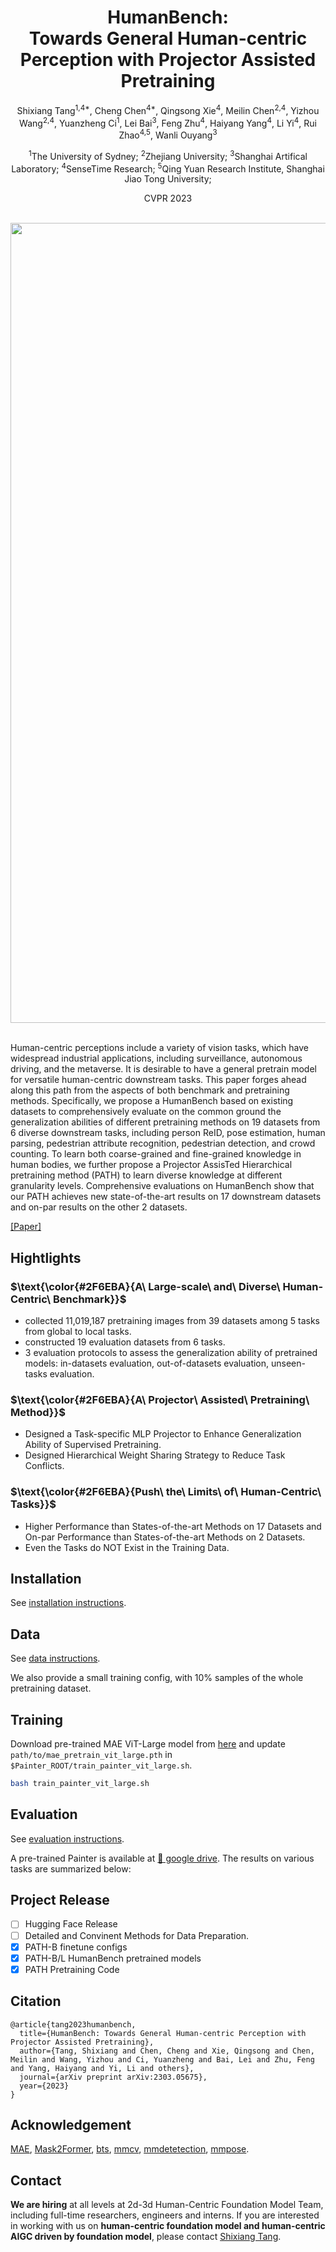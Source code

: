 <div align="center">
<h1>HumanBench: <br>Towards General Human-centric Perception with Projector Assisted Pretraining</h1>

Shixiang Tang<sup>1,4*</sup>, Cheng Chen<sup>4*</sup>, Qingsong Xie<sup>4</sup>, Meilin Chen<sup>2,4</sup>, Yizhou Wang<sup>2,4</sup>, Yuanzheng Ci<sup>1</sup>, Lei Bai<sup>3</sup>, Feng Zhu<sup>4</sup>, Haiyang Yang<sup>4</sup>, Li Yi<sup>4</sup>, Rui Zhao<sup>4,5</sup>, Wanli Ouyang<sup>3</sup>

<sup>1</sup>The University of Sydney; <sup>2</sup>Zhejiang University; <sup>3</sup>Shanghai Artifical Laboratory; <sup>4</sup>SenseTime Research; <sup>5</sup>Qing Yuan Research Institute, Shanghai Jiao Tong University; 

CVPR 2023


<br>
  
<image src="asset/teaser.png" width="1280px" />
<br>

</div>

<br>

Human-centric perceptions include a variety of vision tasks, which have widespread industrial applications, including surveillance, autonomous driving, and the metaverse. It is desirable to have a general pretrain model for versatile human-centric downstream tasks. This paper forges ahead along this path from the aspects of both benchmark and pretraining methods. Specifically, we propose a HumanBench based on existing datasets to comprehensively evaluate on the common ground the generalization abilities of different pretraining methods on 19 datasets from 6 diverse downstream tasks, including person ReID, pose estimation, human parsing, pedestrian attribute recognition, pedestrian detection, and crowd counting. To learn both coarse-grained and fine-grained knowledge in human bodies, we further propose a Projector AssisTed Hierarchical pretraining method (PATH) to learn diverse knowledge at different granularity levels. Comprehensive evaluations on HumanBench show that our PATH achieves new state-of-the-art results on 17 downstream datasets and on-par results on the other 2 datasets. 


[[Paper]](https://arxiv.org/abs/2303.05675)

## Hightlights

### $\text{\color{#2F6EBA}{A\ Large-scale\ and\ Diverse\ Human-Centric\ Benchmark}}$ 

- collected 11,019,187 pretraining images from 39 datasets among 5 tasks from global to local tasks.
- constructed 19 evaluation datasets from 6 tasks.
- 3 evaluation protocols to assess the generalization ability of pretrained models: in-datasets evaluation, out-of-datasets evaluation, unseen-tasks evaluation.

### $\text{\color{#2F6EBA}{A\ Projector\ Assisted\ Pretraining\ Method}}$ 

- Designed a Task-specific MLP Projector to Enhance Generalization Ability of Supervised Pretraining.
- Designed Hierarchical Weight Sharing Strategy to Reduce Task Conflicts.

### $\text{\color{#2F6EBA}{Push\ the\ Limits\ of\  Human-Centric\ Tasks}}$  
- Higher Performance than States-of-the-art Methods on 17 Datasets and On-par Performance than States-of-the-art Methods on 2 Datasets.
- Even the Tasks do NOT Exist in the Training Data.


## Installation
See [installation instructions](asset/INSTALL.md).

## Data
See [data instructions](asset/DATA.md). 

We also provide a small training config, with 10% samples of the whole pretraining dataset. 

## Training
Download pre-trained MAE ViT-Large model from [here](https://dl.fbaipublicfiles.com/mae/pretrain/mae_pretrain_vit_large.pth) and update `path/to/mae_pretrain_vit_large.pth` in `$Painter_ROOT/train_painter_vit_large.sh`. 


```bash
bash train_painter_vit_large.sh
```

## Evaluation
See [evaluation instructions](docs/EVAL.md). 

A pre-trained Painter is available at [🤗 google drive](https://huggingface.co/BAAI/Painter/blob/main/painter_vit_large.pth). The results on various tasks are summarized below:


## Project Release
- [ ] Hugging Face Release
- [ ] Detailed and Convinent Methods for Data Preparation.
- [x] PATH-B finetune configs
- [x] PATH-B/L HumanBench pretrained models
- [x] PATH Pretraining Code

## Citation

```
@article{tang2023humanbench,
  title={HumanBench: Towards General Human-centric Perception with Projector Assisted Pretraining},
  author={Tang, Shixiang and Chen, Cheng and Xie, Qingsong and Chen, Meilin and Wang, Yizhou and Ci, Yuanzheng and Bai, Lei and Zhu, Feng and Yang, Haiyang and Yi, Li and others},
  journal={arXiv preprint arXiv:2303.05675},
  year={2023}
}
```

## Acknowledgement
[MAE](https://github.com/facebookresearch/mae), [Mask2Former](https://github.com/facebookresearch/Mask2Former), [bts](https://github.com/cleinc/bts), [mmcv](https://github.com/open-mmlab/mmcv), [mmdetetection](https://github.com/open-mmlab/mmdetection), [mmpose](https://github.com/open-mmlab/mmpose).

## Contact

**We are hiring** at all levels at 2d-3d Human-Centric Foundation Model Team, including full-time researchers, engineers and interns. 
If you are interested in working with us on **human-centric foundation model and human-centric AIGC driven by foundation model**, please contact [Shixiang Tang](`tangshixiang2016@gmail.com`).

